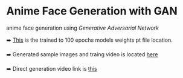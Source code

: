 # Anime Face Generation with GAN
anime face generation using *Generative Adversarial Network*



➡️  [This](https://drive.google.com/file/d/1-BwXyG2lqXo225Fqy3-qpD5RcL943Fb0/view?usp=sharing) is the trained to 100 epochs models weights pt file location.

➡️ Generated sample images and traing video is located [here](https://drive.google.com/drive/folders/18ayWky4V6qnU7VW9BAJOgn5ZiYEDD9wc?usp=sharing)

➡️ Direct generation video link is [this](https://drive.google.com/file/d/10FoZpl6bIvZXXHyoRVGUMUDUUB68Ymvo/view?usp=sharing)
